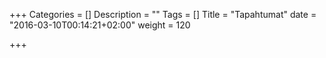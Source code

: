 +++
Categories = []
Description = ""
Tags = []
Title = "Tapahtumat"
date = "2016-03-10T00:14:21+02:00"
weight = 120

+++

